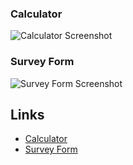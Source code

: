 
### Calculator

![Calculator Screenshot](![image](https://github.com/SaloniKumari15/Cloud_Vandana_Assignment/assets/71394558/383c2349-453c-4eaa-abf4-ea0addbf3e28)
)

### Survey Form

![Survey Form Screenshot](![image](https://github.com/SaloniKumari15/Cloud_Vandana_Assignment/assets/71394558/607f982f-9a78-481f-b750-855cae1b231b)
)

## Links

- [Calculator](https://salonikumari15.github.io/calculator/)
- [Survey Form](https://salonikumari15.github.io/Survey_form/)



